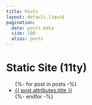 ```yaml
---
title: Posts
layout: default.liquid
pagination:
  data: posts.data
  size: 100
  alias: posts
---
```


# Static Site (11ty)

<ul>
{%- for post in posts -%}
  <li><a href="/posts/{{ post.id }}/">{{ post.attributes.title }}</a></li>
{%- endfor -%}
</ul>
